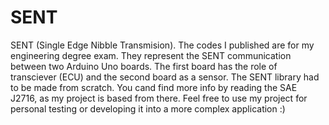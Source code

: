# SENT
SENT (Single Edge Nibble Transmision).
The codes I published are for my engineering degree exam. They represent the SENT communication between two Arduino Uno boards.
The first board has the role of transciever (ECU) and the second board as a sensor.
The SENT library had to be made from scratch. You cand find more info by reading the SAE J2716, as my project is based from there.
Feel free to use my project for personal testing or developing it into a more complex application :) 
